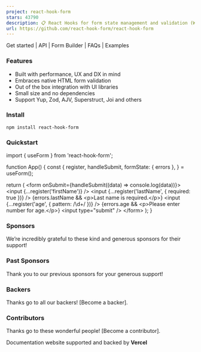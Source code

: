 ```yaml
---
project: react-hook-form
stars: 43790
description: 📋 React Hooks for form state management and validation (Web + React Native)
url: https://github.com/react-hook-form/react-hook-form
---
```


Get started | API | Form Builder | FAQs | Examples

### Features

-   Built with performance, UX and DX in mind
-   Embraces native HTML form validation
-   Out of the box integration with UI libraries
-   Small size and no dependencies
-   Support Yup, Zod, AJV, Superstruct, Joi and others

### Install

```
npm install react-hook-form
```

### Quickstart

import { useForm } from 'react-hook-form';

function App() {
  const {
    register,
    handleSubmit,
    formState: { errors },
  } \= useForm();

  return (
    <form onSubmit\={handleSubmit((data) \=> console.log(data))}\>
      <input {...register('firstName')} />
      <input {...register('lastName', { required: true })} />
      {errors.lastName && <p\>Last name is required.</p\>}
      <input {...register('age', { pattern: /\\d+/ })} />
      {errors.age && <p\>Please enter number for age.</p\>}
      <input type\="submit" />
    </form\>
  );
}

### Sponsors

We’re incredibly grateful to these kind and generous sponsors for their support!

### Past Sponsors

Thank you to our previous sponsors for your generous support!

### Backers

Thanks go to all our backers! \[Become a backer\].

### Contributors

Thanks go to these wonderful people! \[Become a contributor\].

  
  
  
  

Documentation website supported and backed by **Vercel**

